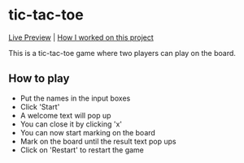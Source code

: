 # tic-tac-toe

<a href="https://tictactoehere.netlify.app/">Live Preview</a> | <a href="https://github.com/users/beyondmayOwO/projects/4">How I worked on this project</a>

This is a tic-tac-toe game where two players can play on the board.

## How to play


- Put the names in the input boxes
- Click 'Start'
- A welcome text will pop up
- You can close it by clicking 'x'
- You can now start marking on the board
- Mark on the board until the result text pop ups
- Click on 'Restart' to restart the game